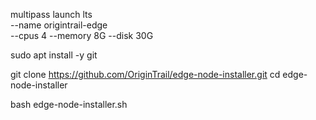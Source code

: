 

multipass launch lts \
  --name origintrail-edge \
  --cpus 4 --memory 8G --disk 30G


sudo apt install -y git


git clone https://github.com/OriginTrail/edge-node-installer.git
cd edge-node-installer


bash edge-node-installer.sh
